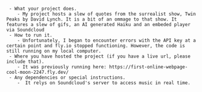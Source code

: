      - What your project does.
        - My project hosts a slew of quotes from the surrealist show, Twin Peaks by David Lynch. It is a bit of an ommage to that show. It features a slew of gifs, an AI generated Haiku and an embeded player via Soundcloud
     - How to run it.
        - Unfortunately, I began to encounter errors with the API key at a certain point and fly.io stopped functioning. However, the code is still running on my local computer. 
     - Where you have hosted the project (if you have a live url, please include that).
        - It was previously running here: https://first-online-webpage-cool-moon-2247.fly.dev/
     - Any dependencies or special instructions.
        -  It relys on Soundcloud's server to access music in real time. 